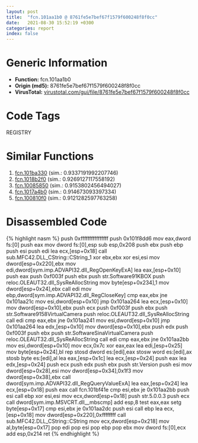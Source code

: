 ```yaml
---
layout: post
title:  "fcn.101aa1b0 @ 8761fe5e7bef67f1579f600248f8f0cc"
date:   2021-08-30 15:52:19 +0300
categories: report
index: false
---
```


# Generic Information
- **Function:** fcn.101aa1b0
- **Origin (md5):** 8761fe5e7bef67f1579f600248f8f0cc
- **VirusTotal:** [virustotal.com/gui/file/8761fe5e7bef67f1579f600248f8f0cc][virustotal_ref]

# Code Tags
<span class="tag" id="REGISTRY">REGISTRY</span>


# Similar Functions

1. [fcn.101ba330][similar_1_ref] (sim.: 0.9337191992207746)
2. [fcn.1018b2f0][similar_2_ref] (sim.: 0.9269127117558192)
3. [fcn.10085850][similar_3_ref] (sim.: 0.9153802456494027)
4. [fcn.1017a4b0][similar_4_ref] (sim.: 0.914673093397334)
5. [fcn.100810f0][similar_5_ref] (sim.: 0.9121282597763258)


# Disassembled Code

{% highlight nasm %}
push 0xffffffffffffffff
push 0x101f8dd6
mov eax,dword fs:[0]
push eax
mov dword fs:[0],esp
sub esp,0x208
push ebx
push ebp
push esi
push edi
lea ecx,[esp+0x18]
call sub.MFC42.DLL_CString::CString_1
xor ebx,ebx
xor esi,esi
mov dword[esp+0x220],ebx
mov edi,dword[sym.imp.ADVAPI32.dll_RegOpenKeyExA]
lea eax,[esp+0x10]
push eax
push 0xf003f
push ebx
push str.Software91KBOX
push reloc.OLEAUT32.dll_SysReAllocString
mov byte[esp+0x234],1
mov dword[esp+0x24],ebx
call edi
mov ebp,dword[sym.imp.ADVAPI32.dll_RegCloseKey]
cmp eax,ebx
jne 0x101aa21c
mov esi,dword[esp+0x10]
jmp 0x101aa264
lea ecx,[esp+0x10]
mov dword[esp+0x10],ebx
push ecx
push 0xf003f
push ebx
push str.Software9158VirtualCamera
push reloc.OLEAUT32.dll_SysReAllocString
call edi
cmp eax,ebx
jne 0x101aa241
mov esi,dword[esp+0x10]
jmp 0x101aa264
lea edx,[esp+0x10]
mov dword[esp+0x10],ebx
push edx
push 0xf003f
push ebx
push str.SoftwareSinaVirtualCamera
push reloc.OLEAUT32.dll_SysReAllocString
call edi
cmp eax,ebx
jne 0x101aa2bb
mov esi,dword[esp+0x10]
mov ecx,0x7c
xor eax,eax
lea edi,[esp+0x25]
mov byte[esp+0x24],bl
rep stosd dword es:[edi],eax
stosw word es:[edi],ax
stosb byte es:[edi],al
lea eax,[esp+0x1c]
lea ecx,[esp+0x24]
push eax
lea edx,[esp+0x24]
push ecx
push edx
push ebx
push str.Version
push esi
mov dword[esp+0x28],esi
mov dword[esp+0x34],0x1f3
mov dword[esp+0x38],ebx
call dword[sym.imp.ADVAPI32.dll_RegQueryValueExA]
lea eax,[esp+0x24]
lea ecx,[esp+0x18]
push eax
call fcn.101bf41e
cmp esi,ebx
je 0x101aa2bb
push esi
call ebp
xor esi,esi
mov ecx,dword[esp+0x18]
push str.5.0.0.3
push ecx
call dword[sym.imp.MSVCRT.dll__mbscmp]
add esp,8
test eax,eax
setg byte[esp+0x17]
cmp esi,ebx
je 0x101aa2dc
push esi
call ebp
lea ecx,[esp+0x18]
mov dword[esp+0x220],0xffffffff
call sub.MFC42.DLL_CString::CString
mov ecx,dword[esp+0x218]
mov al,byte[esp+0x17]
pop edi
pop esi
pop ebp
pop ebx
mov dword fs:[0],ecx
add esp,0x214
ret 
{% endhighlight %}


[similar_1_ref]: /report/fcn.101ba330@8761fe5e7bef67f1579f600248f8f0cc
[similar_2_ref]: /report/fcn.1018b2f0@8761fe5e7bef67f1579f600248f8f0cc
[similar_3_ref]: /report/fcn.10085850@8761fe5e7bef67f1579f600248f8f0cc
[similar_4_ref]: /report/fcn.1017a4b0@8761fe5e7bef67f1579f600248f8f0cc
[similar_5_ref]: /report/fcn.100810f0@8761fe5e7bef67f1579f600248f8f0cc
[virustotal_ref]: https://www.virustotal.com/gui/file/8761fe5e7bef67f1579f600248f8f0cc